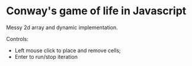 # Conway's game of life in Javascript
Messy 2d array and dynamic implementation.

Controls:
- Left mouse click to place and remove cells;
- Enter to run/stop iteration
